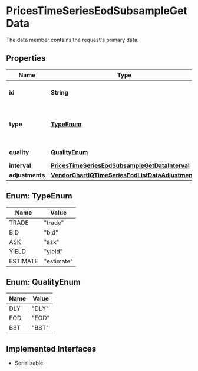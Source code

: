 

# PricesTimeSeriesEodSubsampleGetData

The data member contains the request's primary data.

## Properties

Name | Type | Description | Notes
------------ | ------------- | ------------- | -------------
**id** | **String** | Identifier of the notation. | 
**type** | [**TypeEnum**](#TypeEnum) | Type of the price as configured for the customer. |  [optional]
**quality** | [**QualityEnum**](#QualityEnum) | Quality of the price. |  [optional]
**interval** | [**PricesTimeSeriesEodSubsampleGetDataInterval**](PricesTimeSeriesEodSubsampleGetDataInterval.md) |  | 
**adjustments** | [**VendorChartIQTimeSeriesEodListDataAdjustments**](VendorChartIQTimeSeriesEodListDataAdjustments.md) |  |  [optional]



## Enum: TypeEnum

Name | Value
---- | -----
TRADE | &quot;trade&quot;
BID | &quot;bid&quot;
ASK | &quot;ask&quot;
YIELD | &quot;yield&quot;
ESTIMATE | &quot;estimate&quot;



## Enum: QualityEnum

Name | Value
---- | -----
DLY | &quot;DLY&quot;
EOD | &quot;EOD&quot;
BST | &quot;BST&quot;


## Implemented Interfaces

* Serializable


